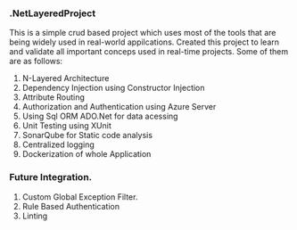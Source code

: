 ### .NetLayeredProject
This is a simple crud based project which uses most of the tools that are being widely used in real-world appilcations.
Created this project to learn and validate all important conceps used in real-time projects. Some of them are as follows:
1. N-Layered Architecture
2. Dependency Injection using Constructor Injection
3. Attribute Routing
4. Authorization and Authentication using Azure Server
5. Using Sql ORM ADO.Net for data acessing
6. Unit Testing using XUnit
7. SonarQube for Static code analysis
8. Centralized logging
9. Dockerization of whole Application


### Future Integration.
1. Custom Global Exception Filter.
2. Rule Based Authentication
3. Linting

